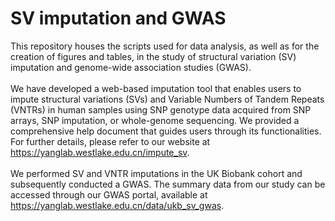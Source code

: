 # SV imputation and GWAS

This repository houses the scripts used for data analysis, as well as for the creation of figures and tables, in the study of structural variation (SV) imputation and genome-wide association studies (GWAS). <br><br>
We have developed a web-based imputation tool that enables users to impute structural variations (SVs) and Variable Numbers of Tandem Repeats (VNTRs) in human samples using SNP genotype data acquired from SNP arrays, SNP imputation, or whole-genome sequencing. We provided a comprehensive help document that guides users through its functionalities. For further details, please refer to our website at https://yanglab.westlake.edu.cn/impute_sv. <br><br>
We performed SV and VNTR imputations in the UK Biobank cohort and subsequently conducted a GWAS. The summary data from our study can be accessed through our GWAS portal, available at https://yanglab.westlake.edu.cn/data/ukb_sv_gwas.
